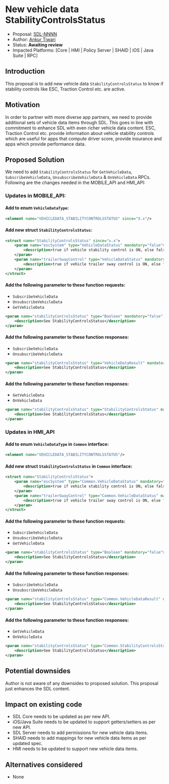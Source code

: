 # New vehicle data StabilityControlsStatus

* Proposal: [SDL-NNNN](NNNN-New-vehicle-data-StabilityControlsStatus.md)
* Author: [Ankur Tiwari](https://github.com/atiwari9)
* Status: **Awaiting review**
* Impacted Platforms: [Core | HMI | Policy Server | SHAID | iOS | Java Suite | RPC]

## Introduction

This proposal is to add new vehicle data `StabilityControlsStatus` to know if stability controls like ESC, Traction Control etc. are active.

## Motivation

In order to partner with more diverse app partners, we need to provide additional sets of vehicle data items through SDL. This goes in line with commitment to enhance SDL with even richer vehicle data content. ESC, Traction Control etc. provide information about vehicle stability controls which are useful for apps that compute driver score, provide insurance and apps which provide performance data.

## Proposed Solution 

We need to add `StabilityControlsStatus` for `GetVehicleData`, `SubscribeVehicleData`, `UnsubscribeVehicleData` & `OnVehicleData` RPCs. Following are the changes needed in the MOBILE_API and HMI_API:

### Updates in MOBILE_API:

#### Add to enum `VehicleDataType`: 

```xml
<element name="VEHICLEDATA_STABILITYCONTROLSSTATUS" since="X.x"/>
```
#### Add new struct `StabilityControlsStatus`:

```xml	
<struct name="StabilityControlsStatus" since="x.x">
	<param name="escSystem" type="VehicleDataStatus" mandatory="false">
		<description>true if vehicle stability control is ON, else false</description>
	</param>
	<param name="trailerSwayControl" type="VehicleDataStatus" mandatory="false">
		<description>true if vehicle trailer sway control is ON, else false</description>
	</param>
</struct>

```

#### Add the following parameter to these function requests:
* `SubscribeVehicleData`
* `UnsubscribeVehicleData`
* `GetVehicleData`

```xml	
<param name="stabilityControlsStatus" type="Boolean" mandatory="false" since="X.x">
	<description>See StabilityControlsStatus</description>
</param>
```

#### Add the following parameter to these function responses:
* `SubscribeVehicleData`
* `UnsubscribeVehicleData`

```xml	
<param name="stabilityControlsStatus" type="VehicleDataResult" mandatory="false" since="X.x">
	<description>See StabilityControlsStatus</description>
</param>
```

#### Add the following parameter to these function responses:
* `GetVehicleData`
* `OnVehicleData`

```xml	
<param name="stabilityControlsStatus" type="StabilityControlsStatus" mandatory="false" since="X.x">
	<description>See StabilityControlsStatus</description>
</param>
```

### Updates in HMI_API 

#### Add to enum `VehicleDataType` in `Common` interface: 

```xml	
<element name="VEHICLEDATA_STABILITYCONTROLSSTATUS"/>
```
#### Add new struct `StabilityControlsStatus` in `Common` interface:

```xml	
<struct name="StabilityControlsStatus">
	<param name="escSystem" type="Common.VehicleDataStatus" mandatory="false">
		<description>true if vehicle stability control is ON, else false</description>
	</param>
	<param name="trailerSwayControl" type="Common.VehicleDataStatus" mandatory="false">
		<description>true if vehicle trailer sway control is ON, else false</description>
	</param>
</struct>
```


#### Add the following parameter to these function requests:
* `SubscribeVehicleData`
* `UnsubscribeVehicleData`
* `GetVehicleData`

```xml	
<param name="stabilityControlsStatus" type="Boolean" mandatory="false">
	<description>See StabilityControlsStatus</description>
</param>
```

#### Add the following parameter to these function responses:
* `SubscribeVehicleData`
* `UnsubscribeVehicleData`

```xml	
<param name="stabilityControlsStatus" type="Common.VehicleDataResult" mandatory="false">
	<description>See StabilityControlsStatus</description>
</param>
```

#### Add the following parameter to these function responses:
* `GetVehicleData`
* `OnVehicleData`

```xml	
<param name="stabilityControlsStatus" type="Common.StabilityControlsStatus" mandatory="false">
	<description>See StabilityControlsStatus</description>
</param>
```

## Potential downsides

Author is not aware of any downsides to proposed solution. This proposal just enhances the SDL content.

## Impact on existing code

* SDL Core needs to be updated as per new API.
* iOS/Java Suite needs to be updated to support getters/setters as per new API.
* SDL Server needs to add permissions for new vehicle data items.
* SHAID needs to add mappings for new vehicle data items as per updated spec.
* HMI needs to be updated to support new vehicle data items.

## Alternatives considered

* None
